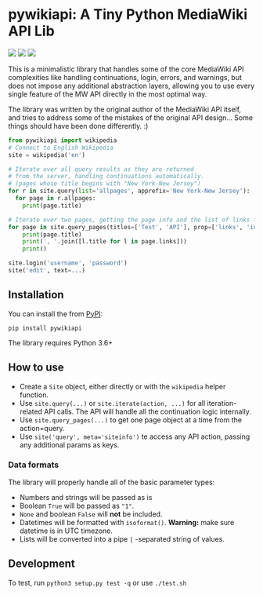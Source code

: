 # pywikiapi: A Tiny Python MediaWiki API Lib

[![](https://img.shields.io/travis/nyurik/pywikiapi)](https://travis-ci.org/nyurik/pywikiapi)
[![](https://img.shields.io/github/issues/nyurik/pywikiapi)](https://github.com/nyurik/pywikiapi/issues)
[![](https://img.shields.io/github/issues-pr/nyurik/pywikiapi)](https://github.com/nyurik/pywikiapi/pulls)

This is a minimalistic library that handles some of the core MediaWiki API complexities like handling continuations, login, errors, and warnings, but does not impose any additional abstraction layers, allowing you to use every single feature of the MW API directly in the most optimal way. 

The library was written by the original author of the MediaWiki API itself, and tries to address some of the mistakes of the original API design... Some things should have been done differently. :)

```python
from pywikiapi import wikipedia
# Connect to English Wikipedia
site = wikipedia('en')

# Iterate over all query results as they are returned
# from the server, handling continuations automatically.
# (pages whose title begins with "New York-New Jersey")
for r in site.query(list='allpages', apprefix='New York-New Jersey'):
  for page in r.allpages:
    print(page.title)

# Iterate over two pages, getting the page info and the list of links for each of the two pages. Each page will be yielded as a separate result.
for page in site.query_pages(titles=['Test', 'API'], prop=['links', 'info'], pllimit=10):
    print(page.title)
    print(', '.join([l.title for l in page.links]))
    print()

site.login('username', 'password')
site('edit', text=...)
```

## Installation

You can install the  from [PyPI](https://pypi.org/project/pywikiapi/):

    pip install pywikiapi

The library requires Python 3.6+

## How to use

* Create a `Site` object, either directly or with the `wikipedia` helper function.
* Use `site.query(...)` or `site.iterate(action, ...)` for all iteration-related API calls. The API will handle all the continuation logic internally.
* Use `site.query_pages(...)` to get one page object at a time from the action=query.
* Use `site('query', meta='siteinfo')` te access any API action, passing any additional params as keys.

### Data formats
The library will properly handle all of the basic parameter types:
* Numbers and strings will be passed as is
* Boolean `True` will be passed as `"1"`.
* `None` and boolean `False` will **not** be included.
* Datetimes will be formatted with `isoformat()`. **Warning:** make sure datetime is in UTC timezone.
* Lists will be converted into a pipe `|` -separated string of values.

## Development
To test, run `python3 setup.py test -q` or use `./test.sh`
